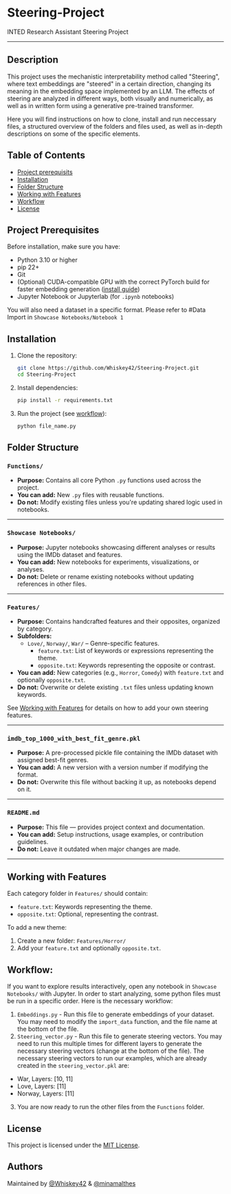 # Steering-Project
INTED Research Assistant Steering Project

---

## Description

This project uses the mechanistic interpretability method called "Steering", where text embeddings are "steered" in a certain direction, changing its meaning in the embedding space implemented by an LLM. The effects of steering are analyzed in different ways, both visually and numerically, as well as in written form using a generative pre-trained transformer. 

Here you will find instructions on how to clone, install and run neccessary files, a structured overview of the folders and files used, as well as in-depth descriptions on some of the specific elements. 


## Table of Contents
- [Project prerequisits](#project-prerequisits)
- [Installation](#installation)
- [Folder Structure](#folder-structure)
- [Working with Features](#working-with-features)
- [Workflow](#workflow)
- [License](#license)

## Project Prerequisites
Before installation, make sure you have:
- Python 3.10 or higher
- pip 22+
- Git
- (Optional) CUDA-compatible GPU with the correct PyTorch build for faster embedding generation ([install guide](https://pytorch.org/get-started/locally/))
- Jupyter Notebook or Jupyterlab (for `.ipynb` notebooks)

You will also need a dataset in a specific format. Please refer to #Data Import in `Showcase Notebooks/Notebook 1`

## Installation

1. Clone the repository:
   ```bash
   git clone https://github.com/Whiskey42/Steering-Project.git
   cd Steering-Project
   ```

2. Install dependencies:
   ```bash
   pip install -r requirements.txt
   ```

3. Run the project (see [workflow](#workflow)):
   ```bash
   python file_name.py
   ```


## Folder Structure

### `Functions/`
- **Purpose:** Contains all core Python `.py` functions used across the project.
- **You can add:** New `.py` files with reusable functions.
- **Do not:** Modify existing files unless you're updating shared logic used in notebooks.

---

### `Showcase Notebooks/`
- **Purpose:** Jupyter notebooks showcasing different analyses or results using the IMDb dataset and features.
- **You can add:** New notebooks for experiments, visualizations, or analyses.
- **Do not:** Delete or rename existing notebooks without updating references in other files.

---

### `Features/`
- **Purpose:** Contains handcrafted features and their opposites, organized by category.
- **Subfolders:**
  - `Love/`, `Norway/`, `War/` – Genre-specific features.
    - `feature.txt`: List of keywords or expressions representing the theme.
    - `opposite.txt`: Keywords representing the opposite or contrast.
- **You can add:** New categories (e.g., `Horror`, `Comedy`) with `feature.txt` and optionally `opposite.txt`.
- **Do not:** Overwrite or delete existing `.txt` files unless updating known keywords.  

See [Working with Features](#working-with-features) for details on how to add your own steering features.


---

### `imdb_top_1000_with_best_fit_genre.pkl`
- **Purpose:** A pre-processed pickle file containing the IMDb dataset with assigned best-fit genres.
- **You can add:** A new version with a version number if modifying the format.
- **Do not:** Overwrite this file without backing it up, as notebooks depend on it.

---

### `README.md`
- **Purpose:** This file — provides project context and documentation.
- **You can add:** Setup instructions, usage examples, or contribution guidelines.
- **Do not:** Leave it outdated when major changes are made.

---


## Working with Features

Each category folder in `Features/` should contain:
- `feature.txt`: Keywords representing the theme.
- `opposite.txt`: Optional, representing the contrast.

To add a new theme:
1. Create a new folder: `Features/Horror/`
2. Add your `feature.txt` and optionally `opposite.txt`.

## Workflow:
If you want to explore results interactively, open any notebook in `Showcase Notebooks/` with Jupyter.
In order to start analyzing, some python files must be run in a specific order. Here is the necessary workflow:
1. `Embeddings.py` - Run this file to generate embeddings of your dataset. You may need to modify the `import_data` function, and the file name at the bottom of the file.
2. `Steering_vector.py` - Run this file to generate steering vectors. You may need to run this multiple times for different layers to generate the necessary steering vectors (change at the bottom of the file). The necessary steering vectors to run our examples, which are already created in the `steering_vector.pkl` are: 
- War, Layers: [10, 11]
- Love, Layers: [11]
- Norway, Layers: [11]

3. You are now ready to run the other files from the `Functions` folder.

## License
This project is licensed under the [MIT License](License).


## Authors

Maintained by [@Whiskey42](https://github.com/Whiskey42) & [@minamalthes](https://github.com/minamalthes)
